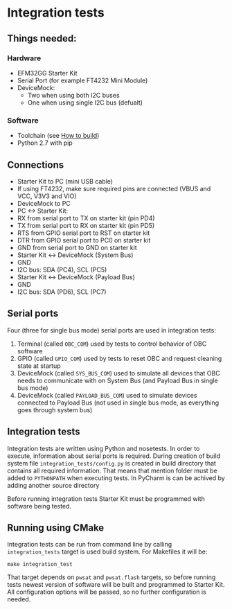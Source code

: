 # Integration tests

## Things needed:
### Hardware
* EFM32GG Starter Kit
* Serial Port (for example  FT4232 Mini Module)
* DeviceMock:
    * Two when using both I2C buses
    * One when using single I2C bus (defualt)

### Software
* Toolchain (see [How to build](HowToBuild.md))
* Python 2.7 with pip

## Connections
* Starter Kit to PC (mini USB cable)
* If using FT4232, make sure required pins are connected (VBUS and VCC, V3V3 and VIO)
* DeviceMock to PC
* PC <-> Starter Kit:
 * RX from serial port to TX on starter kit (pin PD4)
 * TX from serial port to RX on starter kit (pin PD5)
 * RTS from GPIO serial port to RST on starter kit
 * DTR from GPIO serial port to PC0 on starter kit
 * GND from serial port to GND on starter kit
* Starter Kit <-> DeviceMock (System Bus)
 * GND
 * I2C bus: SDA (PC4), SCL (PC5)
* Starter Kit <-> DeviceMock (Payload Bus)
 * GND
 * I2C bus: SDA (PD6), SCL (PC7)

## Serial ports
Four (three for single bus mode) serial ports are used in integration tests:
 1. Terminal (called `OBC_COM`) used by tests to control behavior of OBC software 
 1. GPIO (called `GPIO_COM`) used by tests to reset OBC and request cleaning state at startup
 1. DeviceMock (called `SYS_BUS_COM`) used to simulate all devices that OBC needs to communicate with on System Bus (and Payload Bus in single bus mode)
 1. DeviceMock (called `PAYLOAD_BUS_COM`) used to simulate devices connected to Payload Bus (not used in single bus mode, as everything goes through system bus)

## Integration tests
Integration tests are written using Python and nosetests. In order to execute, information about serial ports is required. During creation of build system file `integration_tests/config.py` is created in build directory that contains all required information. That means that mention folder must be added to `PYTHONPATH` when executing tests. In PyCharm is can be achived by adding another source directory

Before running integration tests Starter Kit must be programmed with software being tested. 

## Running using CMake
Integration tests can be run from command line by calling `integration_tests` target is used build system. For Makefiles it will be:

`make integration_test`

That target depends on `pwsat` and `pwsat.flash` targets, so before running tests newest version of software will be built and programmed to Starter Kit. All configuration options will be passed, so no further configuration is needed.